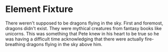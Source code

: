 # Element Fixture

<wrapped-block>
There weren't supposed to be dragons flying in the sky. First and foremost, dragons didn't exist. They were mythical creatures from fantasy books like unicorns. This was something that Pete knew in his heart to be true so he was having a difficult time acknowledging that there were actually fire-breathing dragons flying in the sky above him.
</wrapped-block>
